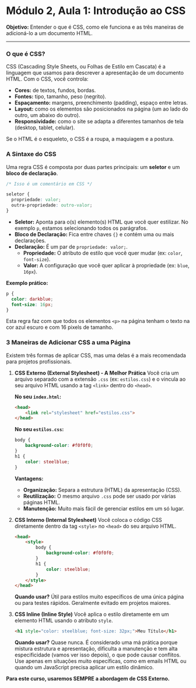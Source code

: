 # Módulo 2, Aula 1: Introdução ao CSS

**Objetivo:** Entender o que é CSS, como ele funciona e as três maneiras de adicioná-lo a um documento HTML.

---

### O que é CSS?

CSS (Cascading Style Sheets, ou Folhas de Estilo em Cascata) é a linguagem que usamos para descrever a apresentação de um documento HTML. Com o CSS, você controla:

*   **Cores:** de textos, fundos, bordas.
*   **Fontes:** tipo, tamanho, peso (negrito).
*   **Espaçamento:** margens, preenchimento (padding), espaço entre letras.
*   **Layout:** como os elementos são posicionados na página (um ao lado do outro, um abaixo do outro).
*   **Responsividade:** como o site se adapta a diferentes tamanhos de tela (desktop, tablet, celular).

Se o HTML é o esqueleto, o CSS é a roupa, a maquiagem e a postura.

### A Sintaxe do CSS

Uma regra CSS é composta por duas partes principais: um **seletor** e um **bloco de declaração**.

```css
/* Isso é um comentário em CSS */

seletor {
  propriedade: valor;
  outra-propriedade: outro-valor;
}
```

*   **Seletor:** Aponta para o(s) elemento(s) HTML que você quer estilizar. No exemplo `p`, estamos selecionando todos os parágrafos.
*   **Bloco de Declaração:** Fica entre chaves `{}` e contém uma ou mais declarações.
*   **Declaração:** É um par de `propriedade: valor;`.
    *   **Propriedade:** O atributo de estilo que você quer mudar (ex: `color`, `font-size`).
    *   **Valor:** A configuração que você quer aplicar à propriedade (ex: `blue`, `16px`).

**Exemplo prático:**
```css
p {
  color: darkblue;
  font-size: 16px;
}
```
Esta regra faz com que todos os elementos `<p>` na página tenham o texto na cor azul escuro e com 16 pixels de tamanho.

### 3 Maneiras de Adicionar CSS a uma Página

Existem três formas de aplicar CSS, mas uma delas é a mais recomendada para projetos profissionais.

1.  **CSS Externo (External Stylesheet) - A Melhor Prática**
    Você cria um arquivo separado com a extensão `.css` (ex: `estilos.css`) e o vincula ao seu arquivo HTML usando a tag `<link>` dentro do `<head>`.

    **No seu `index.html`:**
    ```html
    <head>
        <link rel="stylesheet" href="estilos.css">
    </head>
    ```
    **No seu `estilos.css`:**
    ```css
    body {
        background-color: #f0f0f0;
    }
    h1 {
        color: steelblue;
    }
    ```
    **Vantagens:**
    *   **Organização:** Separa a estrutura (HTML) da apresentação (CSS).
    *   **Reutilização:** O mesmo arquivo `.css` pode ser usado por várias páginas HTML.
    *   **Manutenção:** Muito mais fácil de gerenciar estilos em um só lugar.

2.  **CSS Interno (Internal Stylesheet)**
    Você coloca o código CSS diretamente dentro da tag `<style>` no `<head>` do seu arquivo HTML.

    ```html
    <head>
        <style>
            body {
                background-color: #f0f0f0;
            }
            h1 {
                color: steelblue;
            }
        </style>
    </head>
    ```
    **Quando usar?** Útil para estilos muito específicos de uma única página ou para testes rápidos. Geralmente evitado em projetos maiores.

3.  **CSS Inline (Inline Style)**
    Você aplica o estilo diretamente em um elemento HTML usando o atributo `style`.

    ```html
    <h1 style="color: steelblue; font-size: 32px;">Meu Título</h1>
    ```
    **Quando usar?** Quase nunca. É considerado uma má prática porque mistura estrutura e apresentação, dificulta a manutenção e tem alta especificidade (vamos ver isso depois), o que pode causar conflitos. Use apenas em situações muito específicas, como em emails HTML ou quando um JavaScript precisa aplicar um estilo dinâmico.

**Para este curso, usaremos SEMPRE a abordagem de CSS Externo.**
